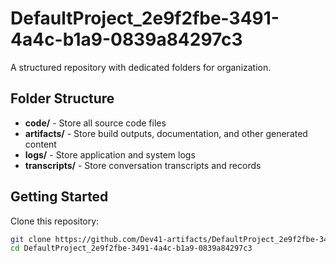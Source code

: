 # DefaultProject_2e9f2fbe-3491-4a4c-b1a9-0839a84297c3
A structured repository with dedicated folders for organization.

## Folder Structure

- **code/** - Store all source code files
- **artifacts/** - Store build outputs, documentation, and other generated content
- **logs/** - Store application and system logs
- **transcripts/** - Store conversation transcripts and records

## Getting Started

Clone this repository:
```bash
git clone https://github.com/Dev41-artifacts/DefaultProject_2e9f2fbe-3491-4a4c-b1a9-0839a84297c3
cd DefaultProject_2e9f2fbe-3491-4a4c-b1a9-0839a84297c3
```
